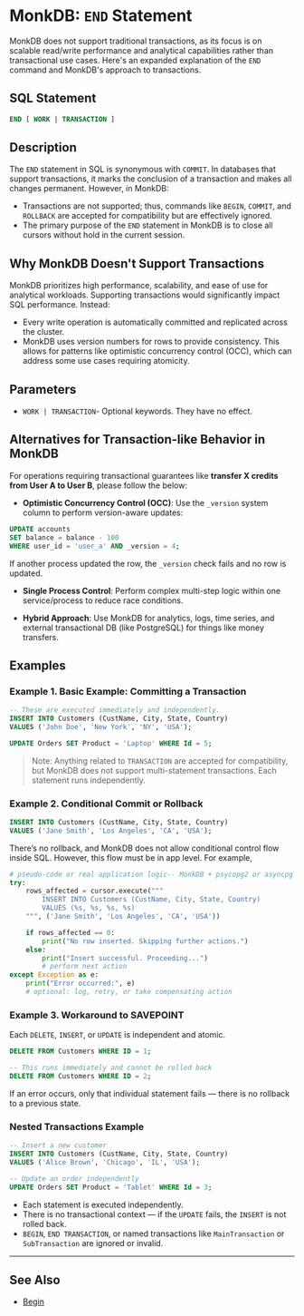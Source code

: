 # MonkDB: `END` Statement

MonkDB does not support traditional transactions, as its focus is on scalable read/write performance and analytical capabilities rather than transactional use cases. Here's an expanded explanation of the `END` command and MonkDB's approach to transactions.

## SQL Statement

```sql
END [ WORK | TRANSACTION ]
```

## Description

The `END` statement in SQL is synonymous with `COMMIT`. In databases that support transactions, it marks the conclusion of a transaction and makes all changes permanent. However, in MonkDB:

- Transactions are not supported; thus, commands like `BEGIN`, `COMMIT`, and `ROLLBACK` are accepted for compatibility but are effectively ignored.
- The primary purpose of the `END` statement in MonkDB is to close all cursors without hold in the current session.

## Why MonkDB Doesn't Support Transactions

MonkDB prioritizes high performance, scalability, and ease of use for analytical workloads. Supporting transactions would significantly impact SQL performance. Instead:

- Every write operation is automatically committed and replicated across the cluster.
- MonkDB uses version numbers for rows to provide consistency. This allows for patterns like optimistic concurrency control (OCC), which can address some use cases requiring atomicity.

## Parameters

- `WORK | TRANSACTION`- Optional keywords. They have no effect.

## Alternatives for Transaction-like Behavior in MonkDB

For operations requiring transactional guarantees like **transfer X credits from User A to User B**, please follow the below:

- **Optimistic Concurrency Control (OCC)**: Use the `_version` system column to perform version-aware updates:

```sql
UPDATE accounts
SET balance = balance - 100
WHERE user_id = 'user_a' AND _version = 4;
```

If another process updated the row, the `_version` check fails and no row is updated.

- **Single Process Control**: Perform complex multi-step logic within one service/process to reduce race conditions.

- **Hybrid Approach**: Use MonkDB for analytics, logs, time series, and external transactional DB (like PostgreSQL) for things like money transfers.

## Examples

### Example 1. Basic Example: Committing a Transaction

```sql
-- These are executed immediately and independently.
INSERT INTO Customers (CustName, City, State, Country) 
VALUES ('John Doe', 'New York', 'NY', 'USA');

UPDATE Orders SET Product = 'Laptop' WHERE Id = 5;
```

> Note: Anything related to `TRANSACTION` are accepted for compatibility, but MonkDB does not support multi-statement transactions. Each statement runs independently.

### Example 2. Conditional Commit or Rollback

```sql
INSERT INTO Customers (CustName, City, State, Country) 
VALUES ('Jane Smith', 'Los Angeles', 'CA', 'USA');
```

There’s no rollback, and MonkDB does not allow conditional control flow inside SQL. However, this flow must be in app level. For example,

```python
# pseudo-code or real application logic-- MonkDB + psycopg2 or asyncpg
try:
    rows_affected = cursor.execute("""
        INSERT INTO Customers (CustName, City, State, Country)
        VALUES (%s, %s, %s, %s)
    """, ('Jane Smith', 'Los Angeles', 'CA', 'USA'))

    if rows_affected == 0:
        print("No row inserted. Skipping further actions.")
    else:
        print("Insert successful. Proceeding...")
        # perform next action
except Exception as e:
    print("Error occurred:", e)
    # optional: log, retry, or take compensating action
```

### Example 3. Workaround to SAVEPOINT

Each `DELETE`, `INSERT`, or `UPDATE` is independent and atomic.

```sql
DELETE FROM Customers WHERE ID = 1;
```

```sql
-- This runs immediately and cannot be rolled back
DELETE FROM Customers WHERE ID = 2;
```

If an error occurs, only that individual statement fails — there is no rollback to a previous state.

### Nested Transactions Example

```sql
-- Insert a new customer
INSERT INTO Customers (CustName, City, State, Country) 
VALUES ('Alice Brown', 'Chicago', 'IL', 'USA');

-- Update an order independently
UPDATE Orders SET Product = 'Tablet' WHERE Id = 3;
```

- Each statement is executed independently.
- There is no transactional context — if the `UPDATE` fails, the `INSERT` is not rolled back.
- `BEGIN`, `END TRANSACTION`, or named transactions like `MainTransaction` or `SubTransaction` are ignored or invalid.

---

## See Also

- [Begin](./20_BEGIN.md)